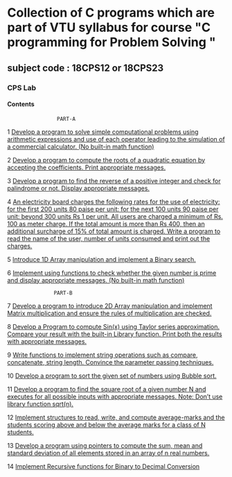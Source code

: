 # Collection of C programs which are part of VTU syllabus for course "C programming for Problem Solving "

## subject code : 18CPS12 or 18CPS23

### CPS Lab

#### Contents
 	
                    PART-A
                    
1	[Develop a program to solve simple computational problems using arithmetic expressions and use of each operator leading to the simulation of a commercial calculator. (No built-in math function) ](https://github.com/ganeshbs17/Cprograms/blob/master/SimpleCalculator.c)

2	[Develop a program to compute the roots of a quadratic equation by accepting the coefficients. Print appropriate messages.](https://github.com/ganeshbs17/Cprograms/blob/master/QuadraticEqn.c)

3	[Develop a program to find the reverse of a positive integer and check for palindrome or not. Display appropriate messages.](https://github.com/ganeshbs17/Cprograms/blob/master/Palindrome.c)

4	[An electricity board charges the following rates for the use of electricity: for the first 200 units 80 paise per unit: for the next 100 units 90 paise per unit: beyond 300 units Rs 1 per unit. All users are charged a minimum of Rs. 100 as meter charge. If the total amount is more than Rs 400, then an additional surcharge of 15% of total amount is charged. Write a program to read the name of the user, number of units consumed and print out the charges.](https://github.com/ganeshbs17/Cprograms/blob/master/Electricitybill.c)

5	[Introduce 1D Array manipulation and implement a Binary search.](https://github.com/ganeshbs17/Cprograms/blob/master/BinarySearch.c)

6	[Implement using functions to check whether the given number is prime and display appropriate messages. (No built-in math function)](https://github.com/ganeshbs17/Cprograms/blob/master/prm.c)

 	 
                   PART-B
                   
7	[Develop a program to introduce 2D Array manipulation and implement Matrix multiplication and ensure the rules of multiplication are checked.]()

8	[Develop a Program to compute Sin(x) using Taylor series approximation. Compare your result with the built-in Library function. Print both the results with appropriate messages.](https://github.com/ganeshbs17/Cprograms/blob/master/sinFunction.c)

9	[Write functions to implement string operations such as compare, concatenate, string length. Convince the parameter passing techniques.](https://github.com/ganeshbs17/Cprograms/blob/master/stringOperation.c)

10	[Develop a program to sort the given set of numbers using Bubble sort.](https://github.com/ganeshbs17/Cprograms/blob/master/BubbleSort.c)

11	[Develop a program to find the square root of a given number N and executes for all possible inputs with appropriate messages. Note: Don’t use library function sqrt(n).](https://github.com/ganeshbs17/Cprograms/blob/master/SquareRoot.c)

12	[Implement structures to read, write, and compute average-marks and the students scoring above and below the average marks for a class of N students.](https://github.com/ganeshbs17/Cprograms/blob/master/Structure.c)

13	[Develop a program using pointers to compute the sum, mean and standard deviation of all elements stored in an array of n real numbers.]()

14	[Implement Recursive functions for Binary to Decimal Conversion]()
